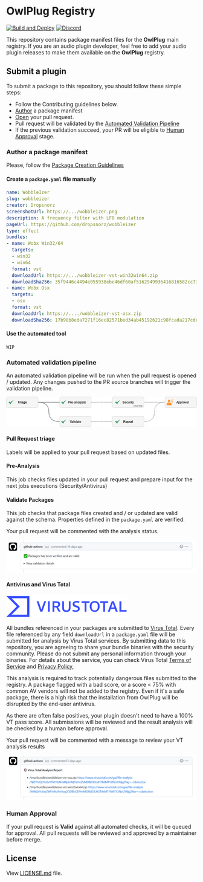 # OwlPlug Registry

[![Build and Deploy](https://github.com/OwlPlug/owlplug-registry/actions/workflows/deploy.yml/badge.svg)](https://github.com/OwlPlug/owlplug-registry/actions/workflows/deploy.yml)
[![Discord](https://img.shields.io/badge/chat-on%20discord-%237289DA.svg)](https://discord.gg/nEdHAMB)


This repository contains package manifest files for the **OwlPlug** main registry. If you are an audio plugin developer, feel free to add your audio plugin releases to make them available on the **OwlPlug** registry.


## Submit a plugin

To submit a package to this repository, you should follow these simple steps:

* Follow the Contributing guidelines below.
* [Author](#author-a-package-manifest) a package manifest
* [Open](https://github.com/OwlPlug/owlplug-registry#open-your-pr) your pull request.
* Pull request will be validated by the [Automated Validation Pipeline](#automated-validation-pipeline)
* If the previous validation succeed, your PR will be eligible to [Human Approval](#human-approval) stage.

### Author a package manifest

Please, follow the [Package Creation Guidelines]()

#### Create a `package.yaml` file manually

```yml
name: WobbleIzer
slug: wobbleizer
creator: Dropsnorz
screenshotUrl: https://.../wobbleizer.png
description: A frequency filter with LFO modulation
pageUrl: https://github.com/dropsnorz/wobbleizer
type: effect
bundles:
- name: Wobx Win32/64
  targets:
  - win32
  - win64
  format: vst
  downloadUrl: https://.../wobbleizer-vst-win32win64.zip
  downloadSha256: 35f9446c4494e055938ebe46df60af5162949936416816582cc738a809ab5ccd
- name: Wobx Osx
  targets:
  - osx
  format: vst
  downloadUrl: https://..../wobbleizer-vst-osx.zip
  downloadSha256: 17b98b8eda7271f16ec82571bed34ab45192621c98fcada217cde7c54bddb793
```

#### Use the automated tool


```
WIP
```

### Automated validation pipeline

An automated validation pipeline will be run when the pull request is opened / updated. Any changes pushed to the PR source branches will trigger the validation pipeline.

![](doc/images/pipeline.png)


#### Pull Request triage

Labels will be applied to your pull request based on updated files.

#### Pre-Analysis

This job checks files updated in your pull request and prepare input for the next jobs executions (Security/Antivirus)

#### Validate Packages

This job checks that package files created and / or updated are valid against the schema. Properties defined in the `package.yaml` are verified.

Your pull request will be commented with the analysis status.

![](doc/images/validation-message.png)


#### Antivirus and Virus Total

![](doc/images/virustotal-logo.png)

All bundles referenced in your packages are submitted to [Virus Total](https://www.virustotal.com). Every file referenced by any field `downloadUrl` in a `package.yaml` file will be submitted for analysis by Virus Total services. By submitting data to this repository, you are agreeing to share your bundle binaries with the security community. Please do not submit any personal information through your binaries. For details about the service, you can check Virus Total [Terms of Service](https://support.virustotal.com/hc/en-us/articles/115002145529-Terms-of-Service) and [Privacy Policy](https://support.virustotal.com/hc/en-us/articles/115002168385-Privacy-Policy),

This analysis is required to track potentially dangerous files submitted to the registry. A package flagged with a bad score, or a score < 75% with common AV vendors will not be added to the registry. Even if it's a safe package, there is a high risk that the installation from OwlPlug will be disrupted by the end-user antivirus.

As there are often false positives, your plugin doesn't need to have a 100% VT pass score. All submissions will be reviewed and the result analysis will be checked by a human before approval.

Your pull request will be commented with a message to review your VT analysis results

![](doc/images/antivirus-message.png)


### Human Approval

If your pull request is **Valid** against all automated checks, it will be queued for approval.
All pull requests will be reviewed and approved by a maintainer before merge.

## License

View [LICENSE.md](license.md) file.

